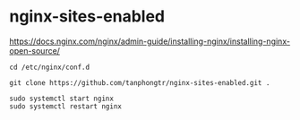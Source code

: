 # nginx-sites-enabled

https://docs.nginx.com/nginx/admin-guide/installing-nginx/installing-nginx-open-source/

```
cd /etc/nginx/conf.d

git clone https://github.com/tanphongtr/nginx-sites-enabled.git .
```

```
sudo systemctl start nginx
sudo systemctl restart nginx
```
